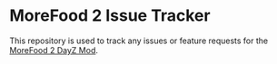 # MoreFood 2 Issue Tracker
This repository is used to track any issues or feature requests for the [MoreFood 2 DayZ Mod](). 
